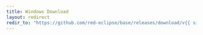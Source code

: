 ```yaml
---
title: Windows Download
layout: redirect
redir_to: "https://github.com/red-eclipse/base/releases/download/v{{ site.game_version }}/redeclipse_{{ site.game_version }}_win.exe"
---
```

